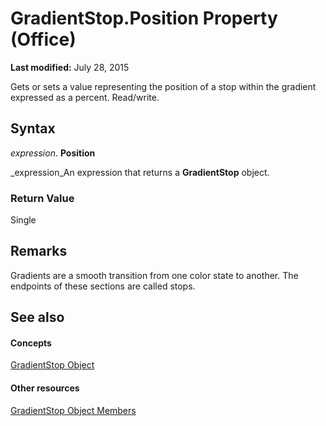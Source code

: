 
# GradientStop.Position Property (Office)

 **Last modified:** July 28, 2015

Gets or sets a value representing the position of a stop within the gradient expressed as a percent. Read/write.

## Syntax

 _expression_. **Position**

 _expression_An expression that returns a  **GradientStop** object.


### Return Value

Single


## Remarks

Gradients are a smooth transition from one color state to another. The endpoints of these sections are called stops.


## See also


#### Concepts


 [GradientStop Object](b5003bfc-9ac6-fd56-f214-a0d99db0cf07.md)
#### Other resources


 [GradientStop Object Members](49a04149-e038-a52a-6bf8-ad05f9630605.md)
